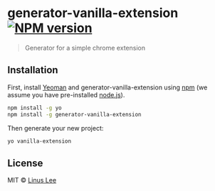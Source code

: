 # generator-vanilla-extension [![NPM version][npm-image]][npm-url]
> Generator for a simple chrome extension

## Installation

First, install [Yeoman](http://yeoman.io) and generator-vanilla-extension using [npm](https://www.npmjs.com/) (we assume you have pre-installed [node.js](https://nodejs.org/)).

```bash
npm install -g yo
npm install -g generator-vanilla-extension
```

Then generate your new project:

```bash
yo vanilla-extension
```

## License

MIT © [Linus Lee](thesephist.com)


[npm-image]: https://badge.fury.io/js/generator-vanilla-extension.svg
[npm-url]: https://npmjs.org/package/generator-vanilla-extension
